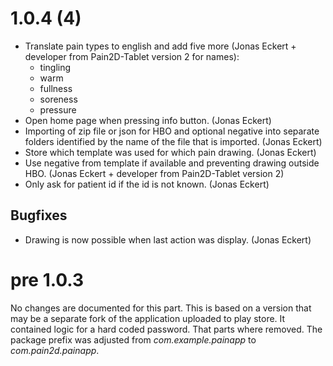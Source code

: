 # 1.0.4 (4)

- Translate pain types to english and add five more (Jonas Eckert + developer from Pain2D-Tablet version 2 for names):
  - tingling
  - warm
  - fullness
  - soreness
  - pressure
- Open home page when pressing info button. (Jonas Eckert)
- Importing of zip file or json for HBO and optional negative into separate folders identified by the name of the file that is imported. (Jonas Eckert)
- Store which template was used for which pain drawing. (Jonas Eckert)
- Use negative from template if available and preventing drawing outside HBO. (Jonas Eckert + developer from Pain2D-Tablet version 2)
- Only ask for patient id if the id is not known. (Jonas Eckert)

## Bugfixes

- Drawing is now possible when last action was display. (Jonas Eckert)

# pre 1.0.3

No changes are documented for this part.
This is based on a version that may be a separate fork of the application uploaded to play store.
It contained logic for a hard coded password. 
That parts where removed.
The package prefix was adjusted from *com.example.painapp* to *com.pain2d.painapp*.